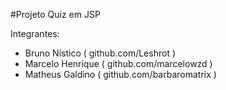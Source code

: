 #Projeto Quiz em JSP

Integrantes:
* Bruno Nístico ( github.com/Leshrot )
* Marcelo Henrique ( github.com/marcelowzd )
* Matheus Galdino ( github.com/barbaromatrix )
